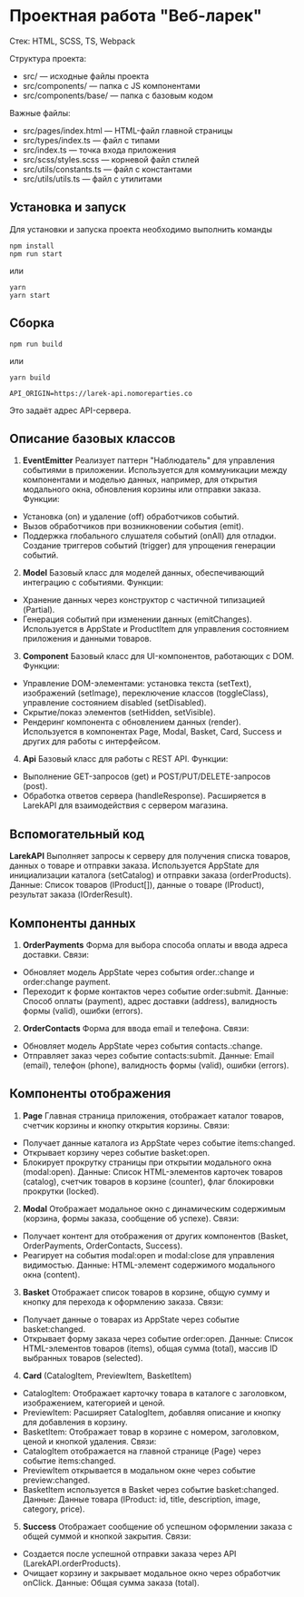 # Проектная работа "Веб-ларек"

Стек: HTML, SCSS, TS, Webpack

Структура проекта:
- src/ — исходные файлы проекта
- src/components/ — папка с JS компонентами
- src/components/base/ — папка с базовым кодом

Важные файлы:
- src/pages/index.html — HTML-файл главной страницы
- src/types/index.ts — файл с типами
- src/index.ts — точка входа приложения
- src/scss/styles.scss — корневой файл стилей
- src/utils/constants.ts — файл с константами
- src/utils/utils.ts — файл с утилитами

## Установка и запуск
Для установки и запуска проекта необходимо выполнить команды

```
npm install
npm run start
```

или

```
yarn
yarn start
```
## Сборка

```
npm run build
```

или

```
yarn build
```

```
API_ORIGIN=https://larek-api.nomoreparties.co
```
Это задаёт адрес API-сервера.

## Описание базовых классов
1. **EventEmitter**
Реализует паттерн "Наблюдатель" для управления событиями в приложении. Используется для коммуникации между компонентами и моделью данных, например, для открытия модального окна, обновления корзины или отправки заказа.
Функции:
- Установка (on) и удаление (off) обработчиков событий.
- Вызов обработчиков при возникновении события (emit).
- Поддержка глобального слушателя событий (onAll) для отладки.
Создание триггеров событий (trigger) для упрощения генерации событий.

2. **Model**
Базовый класс для моделей данных, обеспечивающий интеграцию с событиями.
Функции:
- Хранение данных через конструктор с частичной типизацией (Partial<T>).
- Генерация событий при изменении данных (emitChanges).
Используется в AppState и ProductItem для управления состоянием приложения и данными товаров.

3. **Component**
Базовый класс для UI-компонентов, работающих с DOM.
Функции:
- Управление DOM-элементами: установка текста (setText), изображений (setImage), переключение классов (toggleClass), управление состоянием disabled (setDisabled).
- Скрытие/показ элементов (setHidden, setVisible).
- Рендеринг компонента с обновлением данных (render).
Используется в компонентах Page, Modal, Basket, Card, Success и других для работы с интерфейсом.

4. **Api**
Базовый класс для работы с REST API.
Функции:
- Выполнение GET-запросов (get) и POST/PUT/DELETE-запросов (post).
- Обработка ответов сервера (handleResponse).
Расширяется в LarekAPI для взаимодействия с сервером магазина.

## Вспомогательный код
**LarekAPI**
Выполняет запросы к серверу для получения списка товаров, данных о товаре и отправки заказа.
Используется AppState для инициализации каталога (setCatalog) и отправки заказа (orderProducts).
Данные: Список товаров (IProduct[]), данные о товаре (IProduct), результат заказа (IOrderResult).

## Компоненты данных
1. **OrderPayments**
Форма для выбора способа оплаты и ввода адреса доставки.
Связи:
- Обновляет модель AppState через события order.<field>:change и order:change payment.
- Переходит к форме контактов через событие order:submit.
Данные: Способ оплаты (payment), адрес доставки (address), валидность формы (valid), ошибки (errors).

2. **OrderContacts**
Форма для ввода email и телефона.
Связи:
- Обновляет модель AppState через события contacts.<field>:change.
- Отправляет заказ через событие contacts:submit.
Данные: Email (email), телефон (phone), валидность формы (valid), ошибки (errors).

## Компоненты отображения
1. **Page**
Главная страница приложения, отображает каталог товаров, счетчик корзины и кнопку открытия корзины.
Связи:
- Получает данные каталога из AppState через событие items:changed.
- Открывает корзину через событие basket:open.
- Блокирует прокрутку страницы при открытии модального окна (modal:open).
Данные: Список HTML-элементов карточек товаров (catalog), счетчик товаров в корзине (counter), флаг блокировки прокрутки (locked).

2. **Modal**
Отображает модальное окно с динамическим содержимым (корзина, формы заказа, сообщение об успехе).
Связи:
- Получает контент для отображения от других компонентов (Basket, OrderPayments, OrderContacts, Success).
- Реагирует на события modal:open и modal:close для управления видимостью.
Данные: HTML-элемент содержимого модального окна (content).

3. **Basket**
Отображает список товаров в корзине, общую сумму и кнопку для перехода к оформлению заказа.
Связи:
- Получает данные о товарах из AppState через событие basket:changed.
- Открывает форму заказа через событие order:open.
Данные: Список HTML-элементов товаров (items), общая сумма (total), массив ID выбранных товаров (selected).

4. **Card** (CatalogItem, PreviewItem, BasketItem)
- CatalogItem: Отображает карточку товара в каталоге с заголовком, изображением, категорией и ценой.
- PreviewItem: Расширяет CatalogItem, добавляя описание и кнопку для добавления в корзину.
- BasketItem: Отображает товар в корзине с номером, заголовком, ценой и кнопкой удаления.
Связи:
- CatalogItem отображается на главной странице (Page) через событие items:changed.
- PreviewItem открывается в модальном окне через событие preview:changed.
- BasketItem используется в Basket через событие basket:changed.
Данные: Данные товара (IProduct: id, title, description, image, category, price).

5. **Success**
Отображает сообщение об успешном оформлении заказа с общей суммой и кнопкой закрытия.
Связи:
- Создается после успешной отправки заказа через API (LarekAPI.orderProducts).
- Очищает корзину и закрывает модальное окно через обработчик onClick.
Данные: Общая сумма заказа (total).

